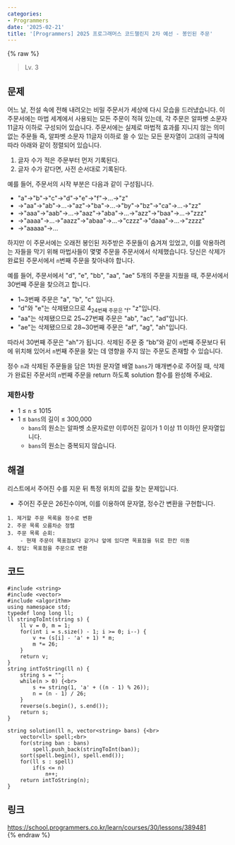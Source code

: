 ```yaml
---
categories:
- Programmers
date: '2025-02-21'
title: '[Programmers] 2025 프로그래머스 코드챌린지 2차 예선 - 봉인된 주문'
---
```


{% raw %}
> Lv. 3<br>

## 문제
어느 날, 전설 속에 전해 내려오는 비밀 주문서가 세상에 다시 모습을 드러냈습니다. 이 주문서에는 마법 세계에서 사용되는 모든 주문이 적혀 있는데, 각 주문은 알파벳 소문자 11글자 이하로 구성되어 있습니다. 주문서에는 실제로 마법적 효과를 지니지 않는 의미 없는 주문들 즉, 알파벳 소문자 11글자 이하로 쓸 수 있는 모든 문자열이 고대의 규칙에 따라 아래와 같이 정렬되어 있습니다.

1.  글자 수가 적은 주문부터 먼저 기록된다.
2.  글자 수가 같다면, 사전 순서대로 기록된다.

예를 들어, 주문서의 시작 부분은 다음과 같이 구성됩니다.

-   "a"→"b"→"c"→"d"→"e"→"f"→...→"z"
-   →"aa"→"ab"→...→"az"→"ba"→...→"by"→"bz"→"ca"→...→"zz"
-   →"aaa"→"aab"→...→"aaz"→"aba"→...→"azz"→"baa"→...→"zzz"
-   →"aaaa"→...→"aazz"→"abaa"→...→"czzz"→"daaa"→...→"zzzz"
-   →"aaaaa"→...

하지만 이 주문서에는 오래전 봉인된 저주받은 주문들이 숨겨져 있었고, 이를 악용하려는 자들을 막기 위해 마법사들이 몇몇 주문을 주문서에서 삭제했습니다. 당신은 삭제가 완료된 주문서에서  `n`번째 주문을 찾아내야 합니다.

예를 들어, 주문서에서 "d", "e", "bb", "aa", "ae" 5개의 주문을 지웠을 때, 주문서에서 30번째 주문을 찾으려고 합니다.

-   1~3번째 주문은 "a", "b", "c" 입니다.
-   "d"와 "e"는 삭제됐으므로 4<sub>24번째 주문은 "f" </sub> "z"입니다.<br>
-   "aa"는 삭제됐으므로 25~27번째 주문은 "ab", "ac", "ad"입니다.
-   "ae"는 삭제됐으므로 28~30번째 주문은 "af", "ag", "ah"입니다.

따라서 30번째 주문은 "ah"가 됩니다. 삭제된 주문 중 “bb”와 같이  `n`번째 주문보다 뒤에 위치해 있어서  `n`번째 주문을 찾는 데 영향을 주지 않는 주문도 존재할 수 있습니다.

정수  `n`과 삭제된 주문들을 담은 1차원 문자열 배열  `bans`가 매개변수로 주어질 때, 삭제가 완료된 주문서의  `n`번째 주문을 return 하도록 solution 함수를 완성해 주세요.

### 제한사항
-   1 ≤  `n`  ≤ 1015
-   1 ≤  `bans`의 길이 ≤ 300,000
    -   `bans`의 원소는 알파벳 소문자로만 이루어진 길이가 1 이상 11 이하인 문자열입니다.
    -   `bans`의 원소는 중복되지 않습니다.

## 해결
리스트에서 주어진 수를 지운 뒤 특정 위치의 값을 찾는 문제입니다.
- 주어진 주문은 26진수이며, 이를 이용하여 문자열, 정수간 변환을 구현합니다.

```
1. 제거할 주문 목록을 정수로 변환
2. 주문 목록 오름차순 정렬
3. 주문 목록 순회:
	- 현재 주문이 목표점보다 같거나 앞에 있다면 목표점을 뒤로 한칸 이동
4. 정답: 목표점을 주문으로 변환
```

## 코드
```
#include <string>
#include <vector>
#include <algorithm>
using namespace std;
typedef long long ll;
ll stringToInt(string s) {
    ll v = 0, m = 1;
    for(int i = s.size() - 1; i >= 0; i--) {
        v += (s[i] - 'a' + 1) * m;
        m *= 26;
    }
    return v;
}
string intToString(ll n) {
    string s = "";
    while(n > 0) {<br>
        s += string(1, 'a' + ((n - 1) % 26));
        n = (n - 1) / 26;
    }
    reverse(s.begin(), s.end());
    return s;
}

string solution(ll n, vector<string> bans) {<br>
    vector<ll> spell;<br>
    for(string ban : bans)
        spell.push_back(stringToInt(ban));
    sort(spell.begin(), spell.end());
    for(ll s : spell)
        if(s <= n)
            n++;
    return intToString(n);
}
```

## 링크
https://school.programmers.co.kr/learn/courses/30/lessons/389481<br>
{% endraw %}